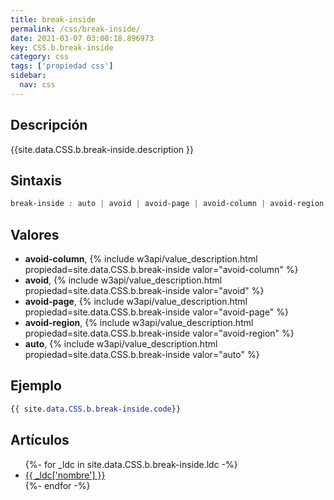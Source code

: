 ```yaml
---
title: break-inside
permalink: /css/break-inside/
date: 2021-03-07 03:00:18.896973
key: CSS.b.break-inside
category: css
tags: ['propiedad css']
sidebar: 
  nav: css
---
```


## Descripción
{{site.data.CSS.b.break-inside.description }}

## Sintaxis
~~~css
break-inside : auto | avoid | avoid-page | avoid-column | avoid-region
~~~

## Valores
* **avoid-column**,  {% include w3api/value_description.html propiedad=site.data.CSS.b.break-inside valor="avoid-column" %}
* **avoid**,  {% include w3api/value_description.html propiedad=site.data.CSS.b.break-inside valor="avoid" %}
* **avoid-page**,  {% include w3api/value_description.html propiedad=site.data.CSS.b.break-inside valor="avoid-page" %}
* **avoid-region**,  {% include w3api/value_description.html propiedad=site.data.CSS.b.break-inside valor="avoid-region" %}
* **auto**,  {% include w3api/value_description.html propiedad=site.data.CSS.b.break-inside valor="auto" %}

## Ejemplo
~~~css
{{ site.data.CSS.b.break-inside.code}}
~~~

## Artículos
<ul>
{%- for _ldc in site.data.CSS.b.break-inside.ldc -%}
   <li>
       <a href="{{_ldc['url'] }}">{{ _ldc['nombre'] }}</a>
   </li>
{%- endfor -%}
</ul>
